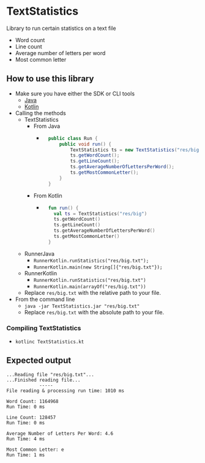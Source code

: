 # TextStatistics
Library to run certain statistics on a text file
* Word count
* Line count
* Average number of letters per word
* Most common letter

## How to use this library
* Make sure you have either the SDK or CLI tools
    * [Java](http://www.oracle.com/technetwork/java/javase/downloads/jdk8-downloads-2133151.html)
    * [Kotlin](https://kotlinlang.org/docs/tutorials/command-line.html)
* Calling the methods
    * TextStatistics
        * From Java
            * ```java
                public class Run {
                    public void run() {
                        TextStatistics ts = new TextStatistics("res/big.txt");
                        ts.getWordCount();
                        ts.getLineCount();
                        ts.getAverageNumberOfLettersPerWord();
                        ts.getMostCommonLetter();
                    }
                }
               ```
        * From Kotlin
            * ```kotlin
                fun run() {
                  val ts = TextStatistics("res/big")
                  ts.getWordCount()
                  ts.getLineCount()
                  ts.getAverageNumberOfLettersPerWord()
                  ts.getMostCommonLetter() 
                }
                ```
    * RunnerJava
        * `RunnerKotlin.runStatistics("res/big.txt");`
        * `RunnerKotlin.main(new String[]{"res/big.txt"});`
    * RunnerKotlin
        * `RunnerKotlin.runStatistics("res/big.txt")`
        * `RunnerKotlin.main(arrayOf("res/big.txt"))`
    * Replace `res/big.txt` with the relative path to your file.
* From the command line
    * `java -jar TextStatistics.jar "res/big.txt"`
    * Replace `res/big.txt` with the absolute path to your file.

### Compiling TextStatistics
* `kotlinc TextStatistics.kt`

## Expected output
```
...Reading file "res/big.txt"...
...Finished reading file...
			-----
File reading & processing run time: 1010 ms

Word Count: 1164968
Run Time: 0 ms

Line Count: 128457
Run Time: 0 ms

Average Number of Letters Per Word: 4.6
Run Time: 4 ms

Most Common Letter: e
Run Time: 1 ms
```
 
 
